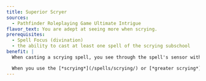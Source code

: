 ```yaml
---
title: Superior Scryer
sources:
  - Pathfinder Roleplaying Game Ultimate Intrigue
flavor_text: You are adept at seeing more when scrying.
prerequisites:
  - Spell Focus (divination)
  - the ability to cast at least one spell of the scrying subschool
benefit: |
  When casting a scrying spell, you see through the spell's sensor with darkvision 60 feet, whether or not you possess darkvision normally and whether or not the spell normally allows you to see with darkvision. If the spell sends back sensory information only within 10 feet of the sensor (such as with [*scrying*](/spells/scrying/) and [*greater scrying*](/spells/greater-scrying/)), this feat doesn't increase that range. You receive a +2 bonus on Perception checks to notice things through a scrying sensor, and your [*prying eyes*](/spells/prying-eyes/) and [*insect spies*](/spells/insect-spies/) also receive a +2 bonus on Perception checks.

  When you use the [*scrying*](/spells/scrying/) or [*greater scrying*](/spells/greater-scrying/) spell, you have a 10% increase to the chance of using spells through the sensor.
---
```


